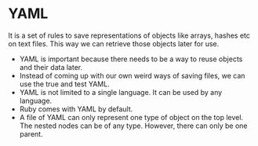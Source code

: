 # YAML
It is a set of rules to save representations of objects like arrays, hashes etc on text files. This way we can retrieve those objects later for use.

- YAML is important because there needs to be a way to reuse objects and their data later.
- Instead of coming up with our own weird ways of saving files, we can use the true and test YAML.
- YAML is not limited to a single language. It can be used by any language.
- Ruby comes with YAML by default.
- A file of YAML can only represent one type of object on the top level. The nested nodes can be of any type. However, there can only be one parent.


